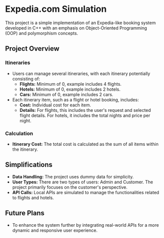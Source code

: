 # Expedia.com Simulation

This project is a simple implementation of an Expedia-like booking system developed in C++ with an emphasis on Object-Oriented Programming (OOP) and polymorphism concepts.

## Project Overview

### Itineraries
- Users can manage several itineraries, with each itinerary potentially consisting of:
  - **Flights:** Minimum of 0, example includes 4 flights.
  - **Hotels:** Minimum of 0, example includes 2 hotels.
  - **Cars:** Minimum of 0, example includes 2 cars.
- Each itinerary item, such as a flight or hotel booking, includes:
  - **Cost:** Individual cost for each item.
  - **Details:** For flights, this includes the user's request and selected flight details. For hotels, it includes the total nights and price per night.

### Calculation
- **Itinerary Cost:** The total cost is calculated as the sum of all items within the itinerary.

## Simplifications
- **Data Handling:** The project uses dummy data for simplicity.
- **User Types:** There are two types of users: Admin and Customer. The project primarily focuses on the customer's perspective.
- **API Calls:** Local APIs are simulated to manage the functionalities related to flights and hotels.

## Future Plans
- To enhance the system further by integrating real-world APIs for a more dynamic and responsive user experience.


